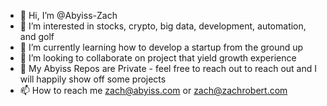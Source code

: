 - 👋 Hi, I’m @Abyiss-Zach
- 👀 I’m interested in stocks, crypto, big data, development, automation, and golf
- 🌱 I’m currently learning how to develop a startup from the ground up
- 💞️ I’m looking to collaborate on project that yield growth experience
- 👀 My Abyiss Repos are Private - feel free to reach out to reach out and I will happily show off some projects
- 📫 How to reach me zach@abyiss.com or zach@zachrobert.com

<!---
Abyiss-Zach/Abyiss-Zach is a ✨ special ✨ repository because its `README.md` (this file) appears on your GitHub profile.
You can click the Preview link to take a look at your changes.
--->
